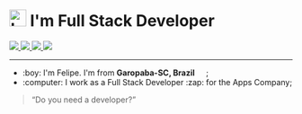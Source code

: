 <h1>
  <img 
    src="https://slackmojis.com/emojis/2080-love/download"
    alt="Love Programming"
    width="30"
  />
   I'm Full Stack Developer
</h1>

<a href="https://linkedin.com/in/felipe-vieira-da-silva-7a9146188/">
  <img src="https://img.shields.io/badge/linkedin-0077B5.svg?style=for-the-badge&logo=linkedin&logoColor=white">
</a>
<a href="https://instagram.com/felipvieiraa_">
  <img src="https://img.shields.io/badge/instagram-E4405F.svg?style=for-the-badge&logo=instagram&logoColor=white">
</a>
<a href="mailto:felipezimba8228@gmail.com">
  <img src="https://img.shields.io/badge/e‑mail-D14836.svg?style=for-the-badge&logo=GMail&logoColor=white">
</a>
<a href="https://api.whatsapp.com/send?phone=5548998090400">
  <img src="https://img.shields.io/badge/-WhatsApp-26B03D?style=for-the-badge&logo=WhatsApp&logoColor=white">
</a>

---

<ul>
  <li>:boy: I'm Felipe. I'm from <b>Garopaba-SC, Brazil <img src="https://image.flaticon.com/icons/svg/197/197386.svg" width="13"/></b> ;</li>
  <li>:computer: I work as a Full Stack Developer :zap: for the Apps Company;</li>
</ul>

> “Do you need a developer?”
